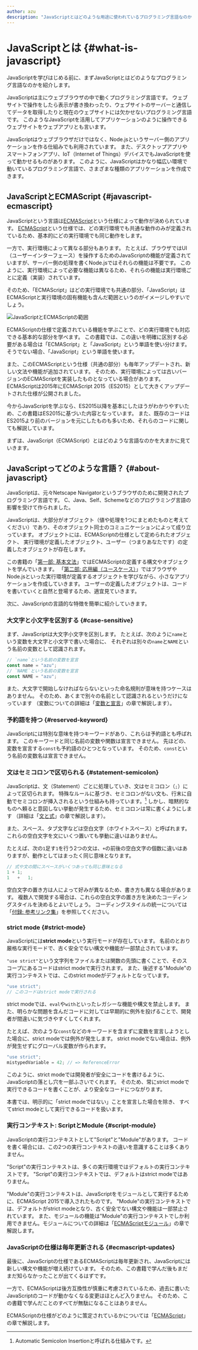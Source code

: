 ```yaml
---
author: azu
description: "JavaScriptとはどのような用途に使われているプログラミング言語なのか、どのような言語的な特性をもっているのかについてを簡単に紹介します。"
---
```


# JavaScriptとは {#what-is-javascript}

JavaScriptを学びはじめる前に、まずJavaScriptとはどのようなプログラミング言語なのかを紹介します。

JavaScriptは主にウェブブラウザの中で動くプログラミング言語です。
ウェブサイトで操作をしたら表示が書き換わったり、ウェブサイトのサーバーと通信してデータを取得したりと現在のウェブサイトには欠かせないプログラミング言語です。
このようなJavaScriptを活用してアプリケーションのように操作できるウェブサイトをウェブアプリとも言います。

JavaScriptはウェブブラウザだけではなく、Node.jsというサーバー側のアプリケーションを作る仕組みでも利用されています。
また、デスクトップアプリやスマートフォンアプリ、IoT（Internet of Things）デバイスでもJavaScriptを使って動かせるものがあります。
このように、JavaScriptはかなり幅広い環境で動いているプログラミング言語で、さまざまな種類のアプリケーションを作成できます。

## JavaScriptとECMAScript {#javascript-ecmascript}

JavaScriptという言語は[ECMAScript][]という仕様によって動作が決められています。
[ECMAScript][]という仕様では、どの実行環境でも共通な動作のみが定義されているため、基本的にどの実行環境でも同じ動作をします。

一方で、実行環境によって異なる部分もあります。
たとえば、ブラウザではUI（ユーザーインターフェース）を操作するためのJavaScriptの機能が定義されていますが、サーバー側の処理を書くNode.jsではそれらの機能は不要です。
このように、実行環境によって必要な機能は異なるため、それらの機能は実行環境ごとに定義（実装）されています。

そのため、「ECMAScript」はどの実行環境でも共通の部分、「JavaScript」はECMAScriptと実行環境の固有機能も含んだ範囲というのがイメージしやすいでしょう。

![JavaScriptとECMAScriptの範囲](./img/javascript-ecmascript.png)

ECMAScriptの仕様で定義されている機能を学ぶことで、どの実行環境でも対応できる基本的な部分を学べます。
この書籍では、この違いを明確に区別する必要がある場合は「ECMAScript」と「JavaScript」という単語を使い分けます。
そうでない場合、「JavaScript」という単語を使います。

また、このECMAScriptという仕様（共通の部分）も毎年アップデートされ、新しい文法や機能が追加されています。
そのため、実行環境によっては古いバージョンのECMAScriptを実装したものとなっている場合があります。
ECMAScriptは2015年にECMAScript 2015（ES2015）として大きくアップデートされた仕様が公開されました。

今からJavaScriptを学ぶなら、ES2015以降を基本にしたほうがわかりやすいため、この書籍はES2015に基づいた内容となっています。
また、既存のコードはES2015より前のバージョンを元にしたものも多いため、それらのコードに関しても解説しています。

まずは、JavaScript（ECMAScript）とはどのような言語なのかを大まかに見ていきます。

## JavaScriptってどのような言語？ {#about-javascript}

JavaScriptは、元々Netscape Navigatorというブラウザのために開発されたプログラミング言語です。
C、Java、Self、Schemeなどのプログラミング言語の影響を受けて作られました。

JavaScriptは、大部分がオブジェクト（値や処理を1つにまとめたものと考えてください）であり、そのオブジェクト同士のコミュニケーションによって成り立っています。
オブジェクトには、ECMAScriptの仕様として定められたオブジェクト、
実行環境が定義したオブジェクト、ユーザー（つまりあなたです）の定義したオブジェクトが存在します。

この書籍の「[第一部: 基本文法][]」ではECMAScriptの定義する構文やオブジェクトを学んでいきます。
「[第二部: 応用編（ユースケース）][]」ではブラウザやNode.jsといった実行環境が定義するオブジェクトを学びながら、小さなアプリケーションを作成していきます。
ユーザーの定義したオブジェクトは、コードを書いていくと自然と登場するため、適宜見ていきます。

次に、JavaScriptの言語的な特徴を簡単に紹介していきます。

### 大文字と小文字を区別する {#case-sensitive}

まず、JavaScriptは大文字小文字を区別します。
たとえば、次のように`name`という変数を大文字と小文字で書いた場合に、
それぞれは別々の`name`と`NAME`という名前の変数として認識されます。

```js
// `name`という名前の変数を宣言
const name = "azu";
// `NAME`という名前の変数を宣言
const NAME = "azu";
```

また、大文字で開始しなければならないといった命名規則が意味を持つケースはありません。
そのため、あくまで別々の名前として認識されるというだけになっています
（変数についての詳細は「[変数と宣言][]」の章で解説します）。

### 予約語を持つ {#reserved-keyword}

JavaScriptには特別な意味を持つキーワードがあり、これらは予約語とも呼ばれます。
このキーワードと同じ名前の変数や関数は宣言できません。
先ほどの、変数を宣言する`const`も予約語のひとつとなっています。
そのため、`const`という名前の変数名は宣言できません。

### 文はセミコロンで区切られる {#statement-semicolon}

JavaScriptは、文（Statement）ごとに処理していき、文はセミコロン（`;`）によって区切られます。
特殊なルールに基づき、セミコロンがない文も、行末に自動でセミコロンが挿入されるという仕組みも持っています。[^1]
しかし、暗黙的なものへ頼ると意図しない挙動が発生するため、セミコロンは常に書くようにします
（詳細は「[文と式][]」の章で解説します）。

また、スペース、タブ文字などは空白文字（ホワイトスペース）と呼ばれます。
これらの空白文字を文にいくつ置いても挙動に違いはありません。

たとえば、次の`1`足す`1`を行う2つの文は、`+`の前後の空白文字の個数に違いはありますが、動作としてはまったく同じ意味となります。

<!-- textlint-disable eslint -->

```js
// 式や文の間にスペースがいくつあっても同じ意味となる
1 + 1;
1   +   1;
```

<!-- textlint-enable eslint -->


空白文字の置き方は人によって好みが異なるため、書き方も異なる場合があります。
複数人で開発する場合は、これらの空白文字の置き方を決めたコーディングスタイルを決めるとよいでしょう。
コーディングスタイルの統一については「[付録: 参考リンク集][]」を参照してください。

### strict mode {#strict-mode}

JavaScriptには**strict mode**という実行モードが存在しています。
名前のとおり厳格な実行モードで、古く安全でない構文や機能が一部禁止されています。

`"use strict"`という文字列をファイルまたは関数の先頭に書くことで、そのスコープにあるコードはstrict modeで実行されます。
また、後述する"Module"の実行コンテキストでは、このstrict modeがデフォルトとなっています。

```js
"use strict";
// このコードはstrict modeで実行される
```

strict modeでは、`eval`や`with`といったレガシーな機能や構文を禁止します。
また、明らかな問題を含んだコードに対しては早期的に例外を投げることで、開発者が間違いに気づきやすくしてくれます。

たとえば、次のような`const`などのキーワードを含まずに変数を宣言しようとした場合に、strict modeでは例外が発生します。
strict modeでない場合は、例外が発生せずにグローバル変数が作られます。

```js
"use strict";
mistypedVariable = 42; // => ReferenceError
```

このように、strict modeでは開発者が安全にコードを書けるように、JavaScriptの落とし穴を一部ふさいでくれます。
そのため、常にstrict modeで実行できるコードを書くことが、より安全なコードにつながります。

本書では、明示的に「strict modeではない」ことを宣言した場合を除き、
すべてstrict modeとして実行できるコードを扱います。

### 実行コンテキスト: ScriptとModule  {#script-module}

JavaScriptの実行コンテキストとして"Script"と"Module"があります。
コードを書く場合には、この2つの実行コンテキストの違いを意識することは多くありません。

"Script"の実行コンテキストは、多くの実行環境ではデフォルトの実行コンテキストです。
"Script"の実行コンテキストでは、デフォルトはstrict modeではありません。

"Module"の実行コンテキストは、JavaScriptをモジュールとして実行するために、ECMAScript 2015で導入されたものです。
"Module"の実行コンテキストでは、デフォルトがstrict modeとなり、古く安全でない構文や機能は一部禁止されています。
また、モジュールの機能は"Module"の実行コンテキストでしか利用できません。モジュールについての詳細は「[ECMAScriptモジュール][]」の章で解説します。

### JavaScriptの仕様は毎年更新される {#ecmascript-updates}

最後に、JavaScriptの仕様であるECMAScriptは毎年更新され、JavaScriptには新しい構文や機能が増え続けています。
そのため、この書籍で学んだ後もまだまだ知らなかったことが出てくるはずです。

一方で、ECMAScriptは後方互換性が慎重に考慮されているため、過去に書いたJavaScriptのコードが動かなくなる変更はほとんど入りません。
そのため、この書籍で学んだことのすべてが無駄になることはありません。

ECMAScriptの仕様がどのように策定されているかについては「[ECMAScript][]」の章で解説します。

[^1]: Automatic Semicolon Insertionと呼ばれる仕組みです。

[Ecma International]: https://www.ecma-international.org/  "Ecma International"
[ECMAScript]: https://www.ecma-international.org/publications-and-standards/standards/ecma-262/  "Standard ECMA-262"
[第一部: 基本文法]: ../README.md
[第二部: 応用編（ユースケース）]: ../../use-case/README.md
[変数と宣言]: ../variables/README.md
[文と式]: ../statement-expression/README.md
[ECMAScript]: ../ecmascript/README.md
[ECMAScriptモジュール]: ../../basic/module/README.md
[付録: 参考リンク集]: ../../appendix/links/README.md
